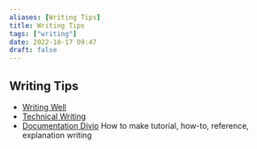 ```yaml
---
aliases: [Writing Tips]
title: Writing Tips
tags: ["writing"]
date: 2022-10-17 09:47
draft: false
---
```


## Writing Tips

- [Writing Well](http//www.julian.com/guide/write/intro)
- [Technical Writing](https://github.com/sixhobbits/technical-writing)
- [Documentation Divio](https://documentation.divio.com/) How to make tutorial, how-to, reference, explanation writing
